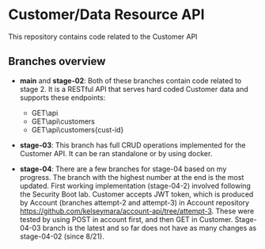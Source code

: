# Customer/Data Resource API
This repository contains code related to the Customer API

## Branches overview

- **main** and **stage-02**: Both of these branches contain code related to stage 2. It is a RESTful API that serves hard coded Customer data and supports these endpoints:
  - GET\api
  - GET\api\customers
  - GET\api\customers\{cust-id}

- **stage-03**: This branch has full CRUD operations implemented for the Customer API. It can be ran standalone or by using docker.

- **stage-04**: There are a few branches for stage-04 based on my progress. The branch with the highest number at the end is the most updated.
  First working implementation (stage-04-2) involved following the Security Boot lab. Customer accepts JWT token, which is produced by Account (branches attempt-2 and attempt-3) in Account repository https://github.com/kelseymara/account-api/tree/attempt-3.
  These were tested by using POST in account first, and then GET in Customer.
  Stage-04-03 branch is the latest and so far does not have as many changes as stage-04-02 (since 8/21).

  
  
